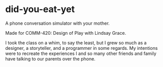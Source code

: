 # did-you-eat-yet
A phone conversation simulator with your mother. 

Made for COMM-420: Design of Play with Lindsay Grace. 

I took the class on a whim, to say the least, but I grew so much as a designer, a storyteller, and a programmer in some regards. My intentions were to recreate the experiences I and so many other friends and family have talking to our parents over the phone. 
